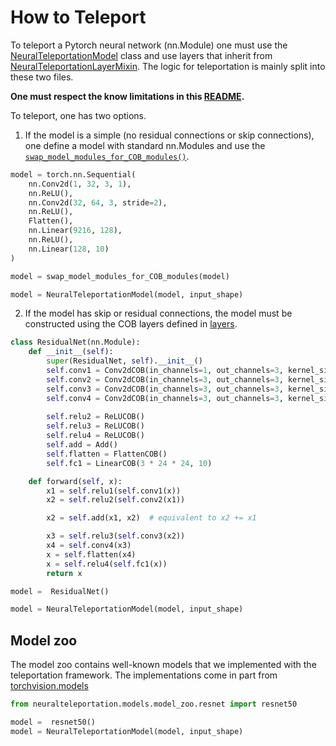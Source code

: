 # How to Teleport

To teleport a Pytorch neural network (nn.Module) one must use the 
[NeuralTeleportationModel](neuralteleportationmodel.py) class and use layers that inherit from 
[NeuralTeleportationLayerMixin](layers/neuralteleportationlayers.py). The logic for teleportation is mainly split into 
these two files. 

**One must respect the know limitations in this [README](../README.md).**

To teleport, one has two options. 

1. If the model is a simple (no residual connections or skip connections), one define a model with standard 
nn.Modules and use the  [```swap_model_modules_for_COB_modules()```](layers/layer_utils.py). 
```python
model = torch.nn.Sequential(
    nn.Conv2d(1, 32, 3, 1),
    nn.ReLU(),
    nn.Conv2d(32, 64, 3, stride=2),
    nn.ReLU(),
    Flatten(),
    nn.Linear(9216, 128),
    nn.ReLU(),
    nn.Linear(128, 10)
)

model = swap_model_modules_for_COB_modules(model)

model = NeuralTeleportationModel(model, input_shape)
``` 

2. If the model has skip or residual connections, the model must be constructed using the COB layers defined in [layers](layers). 
```python
class ResidualNet(nn.Module):
    def __init__(self):
        super(ResidualNet, self).__init__()
        self.conv1 = Conv2dCOB(in_channels=1, out_channels=3, kernel_size=3, padding=1)
        self.conv2 = Conv2dCOB(in_channels=3, out_channels=3, kernel_size=3, padding=1)
        self.conv3 = Conv2dCOB(in_channels=3, out_channels=3, kernel_size=3)
        self.conv4 = Conv2dCOB(in_channels=3, out_channels=3, kernel_size=3)
       
        self.relu2 = ReLUCOB()
        self.relu3 = ReLUCOB()
        self.relu4 = ReLUCOB()
        self.add = Add()
        self.flatten = FlattenCOB()
        self.fc1 = LinearCOB(3 * 24 * 24, 10)

    def forward(self, x):
        x1 = self.relu1(self.conv1(x))
        x2 = self.relu2(self.conv2(x1))

        x2 = self.add(x1, x2)  # equivalent to x2 += x1

        x3 = self.relu3(self.conv3(x2))
        x4 = self.conv4(x3)
        x = self.flatten(x4)
        x = self.relu4(self.fc1(x))
        return x

model =  ResidualNet()

model = NeuralTeleportationModel(model, input_shape)
``` 


## Model zoo 

The model zoo contains well-known models that we implemented with the teleportation framework. 
The implementations come in part from [torchvision.models](https://pytorch.org/docs/stable/torchvision/models.html)

```python
from neuralteleportation.models.model_zoo.resnet import resnet50

model =  resnet50()
model = NeuralTeleportationModel(model, input_shape)
``` 
